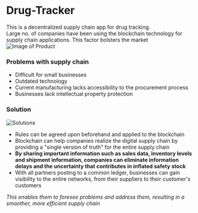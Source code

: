# Drug-Tracker

This is a decentralized supply chain app for drug tracking.<br>
Large no. of companies have been using the blockchain technology for supply chain applications. This factor bolsters the market
![Image of Product](https://camo.githubusercontent.com/235c9c27d93ba602a9bd12615d7eea118ea04468/68747470733a2f2f7777772e6f70656e7863656c6c2e636f6d2f77702d636f6e74656e742f75706c6f6164732f323031372f31322f537570706c792d436861696e2d426c6f636b636861696e2e706e67)

### Problems with supply chain

- Difficult for small businesses
- Outdated technology
- Current manufacturing lacks accessibility to the procurement process
- Businesses lack intellectual property protection

### Solution

![Solutions](https://camo.githubusercontent.com/3ccd428843db47b127df067533c97bc0334fc39d/68747470733a2f2f626c6f672e636f646563656e747269632e64652f66696c65732f323031372f31302f42696c6473636869726d666f746f2d323031372d31302d31392d756d2d31302e30362e35352e706e67)

- Rules can be agreed upon beforehand and applied to the blockchain
- Blockchain can help companies realize the digital supply chain by providing a "single version of truth" for the entire supply chain
- **By sharing important information such as sales data, inventory levels and shipment information, companies can eliminate information delays and the uncertainty that contributes in inflated safety stock**
- With all partners posting to a common ledger, businesses can gain visibility to the entire networks, from their suppliers to their customer's customers

_This enables them to foresee problems and address them, resulting in a smoother, more efficient supply chain_
